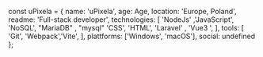const uPixela = {
  name: 'uPixela',
  age: Age,
  location: 'Europe, Poland',
  readme: 'Full-stack developer',
  technologies: [
    'NodeJs' ,'JavaScript', 'NoSQL', "MariaDB" , "mysql"
    'CSS', 'HTML',
    'Laravel' , 'Vue3 ', 
  ],
  tools: [
    'Git', 'Webpack','Vite',
  ],
  plattforms: ['Windows', 'macOS'],
  social: undefined
};

